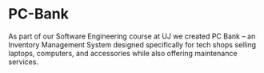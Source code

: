 # PC-Bank
As part of our Software Engineering course at UJ we created PC Bank – an Inventory Management System designed specifically for tech shops selling laptops, computers, and accessories while also offering maintenance services.
